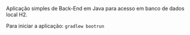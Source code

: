 Aplicação simples de Back-End em Java para acesso em banco de dados local H2.

Para iniciar a aplicação: ```gradlew bootrun```